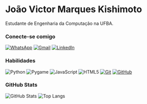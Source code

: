 # João Victor Marques Kishimoto

Estudante de Engenharia da Computação na UFBA.

### Conecte-se comigo

[![WhatsApp](https://img.shields.io/badge/WhatsApp-000?style=for-the-badge&logo=whatsapp&logoColor=white)](https://wa.me/5571997038966)
[![Gmail](https://img.shields.io/badge/Email-000?style=for-the-badge&logo=gmail&logoColor=red)](mailto:joaokishimoto@proton.me)
[![LinkedIn](https://img.shields.io/badge/-LinkedIn-000?style=for-the-badge&logo=linkedin&logoColor=4169E1)](https://www.linkedin.com/in/jo%C3%A3o-kishimoto/)

### Habilidades

![Python](https://img.shields.io/badge/Python-000?style=for-the-badge&logo=Python&logoColor=30A3DC)
![Pygame](https://img.shields.io/badge/Pygame-000?style=for-the-badge&logo=Python&logoColor=30A3DC)
![JavaScript](https://img.shields.io/badge/JavaScript-000?style=for-the-badge&logo=javascript&logoColor=ffc222)
![HTML5](https://img.shields.io/badge/HTML5-000?style=for-the-badge&logo=html5&logoColor=E34F26)
[![Git](https://img.shields.io/badge/Git-000?style=for-the-badge&logo=git&logoColor=ffffff)](https://git-scm.com/doc)
[![GitHub](https://img.shields.io/badge/GitHub-000?style=for-the-badge&logo=github&logoColor=ffffff)](https://docs.github.com/)

### GitHub Stats

![GitHub Stats](https://github-readme-stats.vercel.app/api?username=JoaoKishimoto&theme=transparent&bg_color=000&border_color=006400&show_icons=true&icon_color=32CD32&title_color=32CD32&text_color=FFF)
![Top Langs](https://github-readme-stats-git-masterrstaa-rickstaa.vercel.app/api/top-langs/?username=JoaoKishimoto&layout=compact&bg_color=000&border_color=006400&title_color=32CD32&text_color=FFF)
